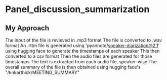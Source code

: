 # Panel_discussion_summarization

## My Approach

The input of the file is revieved in .mp3 format
The file is converted to .wav format
An .rttm file is generated using 'pyannote/speaker-diarization@2.1' using hugging face to generate the timestamps of each speaker
This then converted to a csv format
Then the audio files are generated for those timestamps
The text is extracted from each audio file, speaker-wise
The overall summary of the file is then obtained using hugging face's "/knkarthick/MEETING_SUMMARY"


